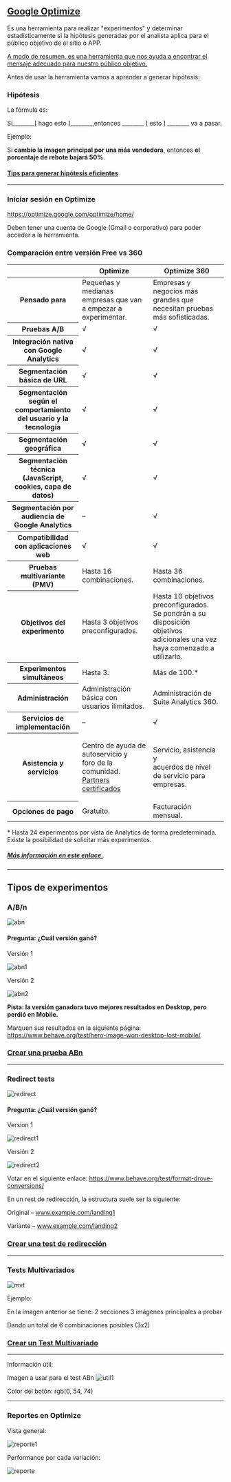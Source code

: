 #

## [Google Optimize](https://www.google.com/analytics/optimize/)

Es una herramienta para realizar "experimentos" y determinar estadísticamente si la hipótesis generadas por el analista aplica para el público objetivo de el sitio o APP.

[A modo de resumen, es una herramienta que nos ayuda a encontrar el mensaje adecuado para nuestro público objetivo.](https://services.google.com/fh/files/misc/case-study-all-killer-no-filler-the-next-web-finds-the-right-message-with-google-optimize-360.pdf)


Antes de usar la herramienta vamos a aprender a generar hipótesis:

### Hipótesis
La fórmula es:

Si________[ hago esto ]________,entonces ________ [ esto ] ________ va a pasar. 

Ejemplo:

Si **cambio la imagen principal por una más vendedora**, entonces **el porcentaje de rebote bajará 50%**.

#### [Tips para generar hipótesis eficientes](https://www.sciencebuddies.org/blog/a-strong-hypothesis)

---
### Iniciar sesión en Optimize 
https://optimize.google.com/optimize/home/

Deben tener una cuenta de Google (Gmail o corporativo) para poder acceder a la herramienta. 

### Comparación entre versión Free vs 360

<table class="nice-table">
  <thead>
    <tr>
      <th> </th>
      <th class="align-center">Optimize</th>
      <th class="align-center">Optimize 360</th>
    </tr>
  </thead>
  <tbody>
    <tr>
      <th>Pensado para</th>
      <td class="align-center">Pequeñas y medianas empresas que van a empezar a experimentar.</td>
      <td class="align-center">Empresas y negocios más grandes que necesitan pruebas más sofisticadas.</td>
    </tr>
    <tr>
      <th>Pruebas A/B</th>
      <td class="align-center">√</td>
      <td class="align-center">√</td>
    </tr>
    <tr>
      <th>Integración nativa con Google Analytics</th>
      <td class="align-center">√</td>
      <td class="align-center">√</td>
    </tr>
    <tr>
      <th>Segmentación básica de URL</th>
      <td class="align-center">√</td>
      <td class="align-center">√</td>
    </tr>
    <tr>
      <th>Segmentación según el comportamiento del usuario y la tecnología</th>
      <td class="align-center">√</td>
      <td class="align-center">√</td>
    </tr>
    <tr>
      <th>Segmentación geográfica</th>
      <td class="align-center">√</td>
      <td class="align-center">√</td>
    </tr>
    <tr>
      <th>Segmentación técnica (JavaScript, cookies, capa de datos)</th>
      <td class="align-center">√</td>
      <td class="align-center">√</td>
    </tr>
    <tr>
      <th>Segmentación por audiencia de Google Analytics</th>
      <td class="align-center">–</td>
      <td class="align-center">√</td>
    </tr>
    <tr>
      <th>Compatibilidad con aplicaciones web</th>
      <td class="align-center">√</td>
      <td class="align-center">√</td>
    </tr>
    <tr>
      <th>Pruebas multivariante (PMV)</th>
      <td class="align-center">Hasta 16 combinaciones.</td>
      <td class="align-center">Hasta 36 combinaciones.</td>
    </tr>
    <tr>
      <th>Objetivos del experimento</th>
      <td class="align-center">Hasta 3 objetivos preconfigurados.</td>
      <td class="align-center">Hasta 10 objetivos preconfigurados.<br>
      Se pondrán a su disposición objetivos adicionales una vez haya comenzado a utilizarlo.</td>
    </tr>
    <tr>
      <th>Experimentos simultáneos</th>
      <td class="align-center">Hasta 3.</td>
      <td class="align-center">Más de 100.*</td>
    </tr>
    <tr>
      <th>Administración</th>
      <td class="align-center">Administración básica con usuarios ilimitados.</td>
      <td class="align-center">Administración de Suite Analytics 360.</td>
    </tr>
    <tr>
      <th>Servicios de implementación</th>
      <td class="align-center">–</td>
      <td class="align-center">√</td>
    </tr>
    <tr>
      <th>Asistencia y servicios</th>
      <td class="align-center">
      <p>Centro de ayuda de autoservicio y<br>
        foro de la comunidad.<br>
        <a href="https://www.google.com/analytics/partners" target="_blank">Partners certificados</a></p>
      </td>
      <td class="align-center">Servicio, asistencia y<br>
      acuerdos de nivel de servicio para empresas.</td>
    </tr>
    <tr>
      <th>Opciones de pago</th>
      <td class="align-center">Gratuito.</td>
      <td class="align-center">Facturación mensual.</td>
    </tr>
  </tbody>
</table>

<p>* Hasta 24 experimentos por vista de Analytics de forma predeterminada. Existe la posibilidad de solicitar más experimentos.</p>

##### [Más información en este enlace.](https://support.google.com/360suite/optimize/answer/7084762?hl=es&ref_topic=6314903)


---


## Tipos de experimentos

### A/B/n

![abn]

#### Pregunta: ¿Cuál versión ganó? 

Versión 1

![abn1]

Versión 2

![abn2]

**Pista: la versión ganadora tuvo mejores resultados en Desktop, pero perdió en Mobile.**

Marquen sus resultados en la siguiente página:
https://www.behave.org/test/hero-image-won-desktop-lost-mobile/


### [Crear una prueba ABn](https://support.google.com/360suite/optimize/answer/6211930)

---



### Redirect tests

![redirect]

#### Pregunta: ¿Cuál versión ganó? 

Version 1

![redirect1]

Versión 2

![redirect2]

Votar en el siguiente enlace: https://www.behave.org/test/format-drove-conversions/

En un rest de redirección, la estructura suele ser la siguiente:

Original – www.example.com/landing1

Variante – www.example.com/landing2

### [Crear una test de redirección](https://support.google.com/360suite/optimize/answer/6361119)
---


### Tests Multivariados

![mvt]

Ejemplo:

En la imagen anterior se tiene: 
2 secciones
3 imágenes principales a probar

Dando un total de 6 combinaciones posibles (3x2)

### [Crear un Test Multivariado](https://support.google.com/360suite/optimize/answer/6370723)

---
Información útil:

Imagen a usar para el test ABn
![util1]

Color del botón:
rgb(0, 54, 74)

--- 
### Reportes en Optimize

Vista general:

![reporte1]

Performance por cada variación:

![reporte]



[abn]: https://lh3.googleusercontent.com/PTDoVeRc36TC8XkrGbtZ-3ktY1VISHxTIxh2esgy1xJgmTg0Q9NeGYO5ETAkCQ=w250
[abn1]: https://www.behave.org/wp-content/uploads/2017/10/version-a-loser.png
[abn2]: https://www.behave.org/wp-content/uploads/2017/11/version-b-winner.jpg
[redirect]: https://lh3.googleusercontent.com/_GrZ6NO0PPKTJ6UME2MGZyUV_YRZM-YcbGqA6u4dT6nKwX1zom5Msrp3jIDm9Zzzzmw=w300
[redirect1]: https://www.behave.org/wp-content/uploads/2016/10/Verizon-TOTW-A-768x572.jpg
[redirect2]: https://www.behave.org/wp-content/uploads/2016/10/Verizon-TOTWB-768x443.jpg
[mvt]: https://lh3.googleusercontent.com/0DFXWcktU0F_vLLCehjRBWT3zuBs-uelTtogk1tV4HxJUpH8t4m1BzFSTtodDQjDpw=w500

[util1]: https://media.licdn.com/media/AAEAAQAAAAAAAAwQAAAAJDhlYmIyMWNlLTY4MjktNDkzMS05MTI1LTJiMWNlZDNhNTA4Zg.jpg
[reporte]: https://lh3.googleusercontent.com/F9jUVXvr-ldtDYlqavdhl8jWS3OMXcwaBh8x3A_1BJSGuS3NfI1OVx4nsj2g6v08PIo=w1200
[reporte1]: https://lh3.googleusercontent.com/UJUYYurt2THv7e-x-OYsEqOMkLJEIit5MGMD3DWoHa9G_iCQ80zlVJH5NNX-qDDgtG4=w700
